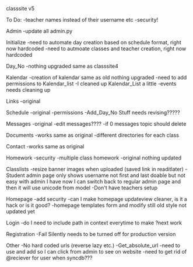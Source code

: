 classsite v5

To Do:
    -teacher names instead of their username etc
    -security!

Admin
    -update all admin.py

Initialize
    -need to automate day creation based on schedule format, right now hardcoded
    -need to autmoate classes and teacher creation, right now hardcoded


Day_No
    -nothing upgraded same as classsite4

Kalendar
    -creation of kalendar same as old nothing upgraded
    -need to add permissions to Kalendar_list
    -I cleaned up Kalendar_List a little
    -events needs cleaning up

Links
    -original

Schedule
    -original
    -permissions
    -Add_Day_No Stuff needs revising?????

Messages
    -original
    -edit messages????
    -if 0 messages topic should delete

Documents
    -works same as original
    -different directories for each class

Contact
    -works same as original

Homework
    -security
    -multiple class homework
    -original nothing updated

Classlists
    -resize banner images when uploaded (saved link in readitlater)
    -Student admin page only shows username not first and last
        doable but not easy with admin I have now
        I can switch back to regular admin page and then it will use unicode from model
    -Don't have teachers setup

Homepage
    -add security
    -can I make homepage updateview cleaner, is it a hack or is it good?
    -homepage templates form and modify still old style not updated yet

Login
    -do I need to include path in context everytime to make ?next work
    
Registration
    -Fail Silently needs to be turned off for production version
    
Other
    -No hard coded urls (reverse lazy etc.)
    -Get_absolute_url
        -need to use and add so I can click from admin to see on website
    -need to get rid of @reciever for user when syncdb???
    